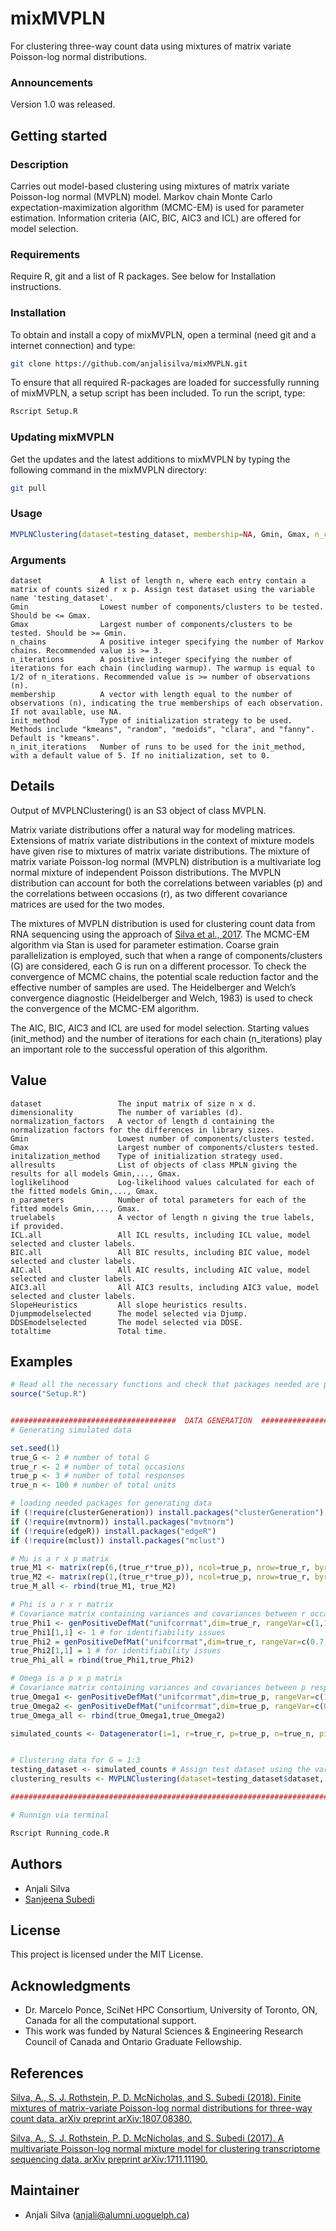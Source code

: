 # mixMVPLN

For clustering three-way count data using mixtures of matrix variate Poisson-log normal distributions.

### Announcements

Version 1.0 was released. 

## Getting started

### Description

Carries out model-based clustering using mixtures of matrix variate Poisson-log normal (MVPLN) model. Markov chain Monte Carlo expectation-maximization algorithm (MCMC-EM) is used for parameter estimation. Information criteria (AIC, BIC, AIC3 and ICL) are offered for model selection. 

### Requirements

Require R, git and a list of R packages. See below for Installation instructions.

### Installation

To obtain and install a copy of mixMVPLN, open a terminal (need git and a internet connection) and type:

```bash
git clone https://github.com/anjalisilva/mixMVPLN.git
```

To ensure that all required R-packages are loaded for successfully running of mixMVPLN, a setup script has been included. To run the script, type:

```bash
Rscript Setup.R
```

### Updating mixMVPLN

Get the updates and the latest additions to mixMVPLN by typing the following command in the mixMVPLN directory:

```bash
git pull
```

### Usage

```R
MVPLNClustering(dataset=testing_dataset, membership=NA, Gmin, Gmax, n_chains=3, n_iterations=NA, init_method="kmeans", n_init_iterations=5)

```
### Arguments

```
dataset             A list of length n, where each entry contain a matrix of counts sized r x p. Assign test dataset using the variable name 'testing_dataset'.
Gmin                Lowest number of components/clusters to be tested. Should be <= Gmax. 
Gmax                Largest number of components/clusters to be tested. Should be >= Gmin. 
n_chains            A positive integer specifying the number of Markov chains. Recommended value is >= 3.  
n_iterations        A positive integer specifying the number of iterations for each chain (including warmup). The warmup is equal to 1/2 of n_iterations. Recommended value is >= number of observations (n).
membership          A vector with length equal to the number of observations (n), indicating the true memberships of each observation. If not available, use NA. 
init_method         Type of initialization strategy to be used. Methods include "kmeans", "random", "medoids", "clara", and "fanny". Default is "kmeans". 
n_init_iterations   Number of runs to be used for the init_method, with a default value of 5. If no initialization, set to 0. 
```

## Details

Output of MVPLNClustering() is an S3 object of class MVPLN. 

Matrix variate distributions offer a natural way for modeling matrices. Extensions of matrix variate distributions in the context of mixture models have given rise to mixtures of matrix variate distributions. The mixture of matrix variate Poisson-log normal (MVPLN) distribution is a multivariate log normal mixture of independent Poisson distributions. The MVPLN distribution can account for both the correlations between variables (p) and the correlations between occasions (r), as two different covariance matrices are used for the two modes. 

The mixtures of MVPLN distribution is used for clustering count data from RNA sequencing using the approach of [Silva et al., 2017](https://arxiv.org/abs/1711.11190v1). The MCMC-EM algorithm via Stan is used for parameter estimation. Coarse grain parallelization is employed, such that when a range of components/clusters (G) are considered, each G is run on a different processor. To check the convergence of MCMC chains, the potential scale reduction factor and the effective number of samples are used. The Heidelberger and Welch’s convergence diagnostic (Heidelberger and Welch, 1983) is used to check the convergence of the MCMC-EM algorithm. 

The AIC, BIC, AIC3 and ICL are used for model selection. Starting values (init_method) and the number of iterations for each chain (n_iterations) play an important role to the successful operation of this algorithm.


## Value

```
dataset                 The input matrix of size n x d.
dimensionality          The number of variables (d). 
normalization_factors   A vector of length d containing the normalization factors for the differences in library sizes.
Gmin                    Lowest number of components/clusters tested.
Gmax                    Largest number of components/clusters tested.
initalization_method    Type of initialization strategy used.
allresults              List of objects of class MPLN giving the results for all models Gmin,..., Gmax.
loglikelihood           Log-likelihood values calculated for each of the fitted models Gmin,..., Gmax.
n_parameters            Number of total parameters for each of the fitted models Gmin,..., Gmax.
truelabels              A vector of length n giving the true labels, if provided. 
ICL.all                 All ICL results, including ICL value, model selected and cluster labels. 
BIC.all                 All BIC results, including BIC value, model selected and cluster labels. 
AIC.all                 All AIC results, including AIC value, model selected and cluster labels. 
AIC3.all                All AIC3 results, including AIC3 value, model selected and cluster labels. 
SlopeHeuristics         All slope heuristics results. 
Djumpmodelselected      The model selected via Djump. 
DDSEmodelselected       The model selected via DDSE.
totaltime               Total time. 
```

## Examples

```R
# Read all the necessary functions and check that packages needed are present
source("Setup.R")


#####################################  DATA GENERATION  #####################################
# Generating simulated data

set.seed(1)
true_G <- 2 # number of total G
true_r <- 2 # number of total occasions
true_p <- 3 # number of total responses
true_n <- 100 # number of total units

# loading needed packages for generating data
if (!require(clusterGeneration)) install.packages("clusterGeneration") 
if (!require(mvtnorm)) install.packages("mvtnorm") 
if (!require(edgeR)) install.packages("edgeR") 
if (!require(mclust)) install.packages("mclust") 

# Mu is a r x p matrix
true_M1 <- matrix(rep(6,(true_r*true_p)), ncol=true_p, nrow=true_r, byrow=TRUE)
true_M2 <- matrix(rep(1,(true_r*true_p)), ncol=true_p, nrow=true_r, byrow=TRUE)
true_M_all <- rbind(true_M1, true_M2)

# Phi is a r x r matrix
# Covariance matrix containing variances and covariances between r occasions
true_Phi1 <- genPositiveDefMat("unifcorrmat",dim=true_r, rangeVar=c(1,1.7))$Sigma
true_Phi1[1,1] <- 1 # for identifiability issues
true_Phi2 = genPositiveDefMat("unifcorrmat",dim=true_r, rangeVar=c(0.7,0.7))$Sigma
true_Phi2[1,1] = 1 # for identifiability issues
true_Phi_all = rbind(true_Phi1,true_Phi2)

# Omega is a p x p matrix 
# Covariance matrix containing variances and covariances between p responses
true_Omega1 <- genPositiveDefMat("unifcorrmat",dim=true_p, rangeVar=c(1,1.7))$Sigma
true_Omega2 <- genPositiveDefMat("unifcorrmat",dim=true_p, rangeVar=c(0.7,0.7))$Sigma
true_Omega_all <- rbind(true_Omega1,true_Omega2)

simulated_counts <- Datagenerator(i=1, r=true_r, p=true_p, n=true_n, pi_g=c(0.79,0.21), mu=true_M_all, phi=true_Phi_all, omega=true_Omega_all)


# Clustering data for G = 1:3
testing_dataset <- simulated_counts # Assign test dataset using the variable name 'testing_dataset'
clustering_results <- MVPLNClustering(dataset=testing_dataset$dataset, membership=simulated_counts$truemembership, Gmin=1, Gmax=3, n_chains=3, n_iterations=300, init_method="kmeans", n_init_iterations=5)

#####################################################################################################

# Runnign via terminal

Rscript Running_code.R
```

## Authors

* Anjali Silva 
* [Sanjeena Subedi](https://sanjeenadang.wordpress.com/)

## License

This project is licensed under the MIT License.

## Acknowledgments

* Dr. Marcelo Ponce, SciNet HPC Consortium, University of Toronto, ON, Canada for all the computational support. 
* This work was funded by Natural Sciences & Engineering Research Council of Canada and Ontario Graduate Fellowship.

## References

[Silva, A., S. J. Rothstein, P. D. McNicholas, and S. Subedi (2018). Finite mixtures of matrix-variate Poisson-log normal distributions for three-way count data. arXiv preprint arXiv:1807.08380.](https://arxiv.org/abs/1807.08380)

[Silva, A., S. J. Rothstein, P. D. McNicholas, and S. Subedi (2017). A multivariate Poisson-log normal mixture model for clustering transcriptome sequencing data. arXiv preprint arXiv:1711.11190.](https://arxiv.org/abs/1711.11190v1)

## Maintainer

* Anjali Silva (anjali@alumni.uoguelph.ca)


